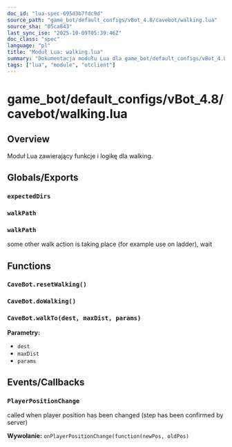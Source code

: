 ```yaml
---
doc_id: "lua-spec-695d3b7fdc9d"
source_path: "game_bot/default_configs/vBot_4.8/cavebot/walking.lua"
source_sha: "05ca843"
last_sync_iso: "2025-10-09T05:39:46Z"
doc_class: "spec"
language: "pl"
title: "Moduł Lua: walking.lua"
summary: "Dokumentacja modułu Lua dla game_bot/default_configs/vBot_4.8/cavebot/walking.lua"
tags: ["lua", "module", "otclient"]
---
```


# game_bot/default_configs/vBot_4.8/cavebot/walking.lua

## Overview

Moduł Lua zawierający funkcje i logikę dla walking.

## Globals/Exports

### `expectedDirs`

### `walkPath`

### `walkPath`

some other walk action is taking place (for example use on ladder), wait

## Functions

### `CaveBot.resetWalking()`

### `CaveBot.doWalking()`

### `CaveBot.walkTo(dest, maxDist, params)`

**Parametry:**

- `dest`
- `maxDist`
- `params`

## Events/Callbacks

### `PlayerPositionChange`

called when player position has been changed (step has been confirmed by server)

**Wywołanie:** `onPlayerPositionChange(function(newPos, oldPos)`
